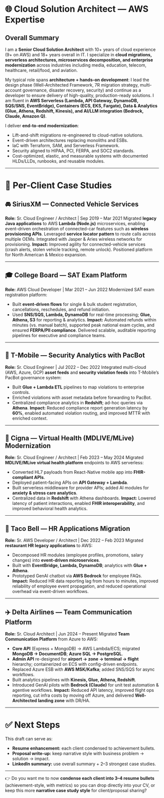
# 🌐 Cloud Solution Architect — AWS Expertise

## Overall Summary

I am a **Senior Cloud Solution Architect** with 10+ years of cloud experience (9+ on AWS) and 18+ years overall in IT. I specialize in **cloud migrations, serverless architectures, microservices decomposition, and enterprise modernization** across industries including media, education, telecom, healthcare, retail/food, and aviation.

My typical role spans **architecture + hands-on development**: I lead the design phase (Well-Architected Framework, 7R migration strategy, multi-account governance, disaster recovery, security) and continue as a developer to ensure delivery of high-quality, production-ready solutions. I am fluent in **AWS Serverless (Lambda, API Gateway, DynamoDB, SQS/SNS, EventBridge), Containers (ECS, EKS, Fargate), Data & Analytics (Glue, Athena, Redshift, Kinesis), and AI/LLM integration (Bedrock, Claude, Amazon Q)**.

I deliver **end-to-end modernization**:

* Lift-and-shift migrations re-engineered to cloud-native solutions.
* Event-driven architectures replacing monoliths and ESBs.
* IaC with Terraform, SAM, and Serverless Framework.
* Security aligned to HIPAA, PCI, FERPA, and SOC2 standards.
* Cost-optimized, elastic, and measurable systems with documented HLDs/LLDs, runbooks, and reusable modules.

---

# 📂 Per-Client Case Studies

## 🚘 SiriusXM — Connected Vehicle Services

**Role:** Sr. Cloud Engineer / Architect | Sep 2019 – Mar 2021
Migrated **legacy Java applications** to AWS **Lambda (Node.js)** microservices, enabling event-driven orchestration of connected-car features such as **wireless provisioning APIs**. Leveraged **service locator pattern** to route calls across multiple OEMs. Integrated with Jasper & Aries wireless networks for provisioning.
**Impact:** Improved agility for connected-vehicle services (crash alerts, stolen vehicle tracking, remote unlock). Positioned platform for North American & Mexico expansion.

---

## 🎓 College Board — SAT Exam Platform

**Role:** AWS Cloud Developer | Mar 2021 – Jun 2022
Modernized SAT exam registration platform:

* Built **event-driven flows** for single & bulk student registration, cancellations, reschedules, and refund initiation.
* Used **SNS/SQS, Lambda, DynamoDB** for real-time processing; **Glue, Athena, S3** for reporting & analytics.
  **Impact:** Automated refunds within minutes (vs. manual batch), supported peak national exam cycles, and ensured **FERPA/PII compliance**. Delivered scalable, auditable reporting pipelines for executive and compliance teams.

---

## 📡 T-Mobile — Security Analytics with PacBot

**Role:** Sr. Cloud Engineer | Jul 2022 – Dec 2022
Integrated multi-cloud (AWS, Azure, GCP) **asset feeds** and **security violation feeds** into T-Mobile’s PacBot governance system:

* Built **Glue + Lambda ETL** pipelines to map violations to enterprise controls.
* Enriched violations with asset metadata before forwarding to PacBot.
* Centralized compliance analytics in **Redshift**; ad-hoc queries via **Athena**.
  **Impact:** Reduced compliance report generation latency by **60%**, enabled automated violation routing, and improved MTTR with enriched context.

---

## 🏥 Cigna — Virtual Health (MDLIVE/MLive) Modernization

**Role:** Sr. Cloud Engineer / Architect | Feb 2023 – May 2024
Migrated **MDLIVE/MLive virtual health platform** endpoints to AWS serverless:

* Converted HL7 payloads from React-Native mobile app into **FHIR-compliant APIs**.
* Deployed patient-facing APIs on **API Gateway + Lambda**.
* Built serverless middleware for provider APIs; added AI modules for **anxiety & stress care analytics**.
* Centralized data in **Redshift** with Athena dashboards.
  **Impact:** Lowered latency of patient interactions, enabled **FHIR interoperability**, and improved behavioral health analytics.

---

## 🌮 Taco Bell — HR Applications Migration

**Role:** Sr. AWS Developer / Architect | Dec 2022 – Feb 2023
Migrated **restaurant HR legacy applications** to AWS:

* Decomposed HR modules (employee profiles, promotions, salary changes) into **event-driven microservices**.
* Built with **EventBridge, Lambda, DynamoDB**; analytics with **Glue + Athena**.
* Prototyped GenAI chatbot via **AWS Bedrock** for employee FAQs.
  **Impact:** Reduced HR data reporting lag from hours to minutes, improved reliability of employee event propagation, and reduced operational overhead via event-driven workflows.

---

## ✈️ Delta Airlines — Team Communication Platform

**Role:** Sr. Cloud Architect | Jun 2024 – Present
Migrated **Team Communication Platform** from Azure to AWS:

* **Core API** (Express + MongoDB) → AWS Lambda/ECS; migrated **MongoDB → DocumentDB**; **Azure SQL → PostgreSQL**.
* **Admin API** re-designed for **airport → zone → terminal → flight** hierarchy; containerized on ECS with config-driven endpoints.
* Replaced Azure ESB with **AWS MSK/Kafka**; added SNS/SQS for async workflows.
* Built analytics pipelines with **Kinesis, Glue, Athena, Redshift**.
* Introduced GenAI pilots with **Bedrock (Claude)** for unit test automation & agentive workflows.
  **Impact:** Reduced API latency, improved flight ops reporting, cut infra costs by moving off Azure, and delivered **Well-Architected landing zone** with DR/HA.

---

# ✅ Next Steps

This draft can serve as:

* **Resume enhancement:** each client condensed to achievement bullets.
* **Proposal write-up:** keep narrative style with business problem → solution → impact.
* **LinkedIn summary:** use overall summary + 2–3 strongest case studies.

---

👉 Do you want me to now **condense each client into 3–4 resume bullets** (achievement-style, with metrics) so you can drop directly into your CV, or keep this more **narrative case study style** for client/proposal sharing?

